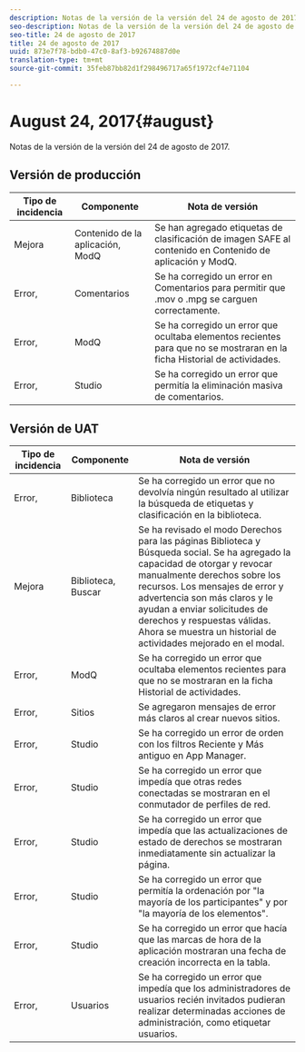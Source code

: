 ```yaml
---
description: Notas de la versión de la versión del 24 de agosto de 2017.
seo-description: Notas de la versión de la versión del 24 de agosto de 2017.
seo-title: 24 de agosto de 2017
title: 24 de agosto de 2017
uuid: 873e7f78-bdb0-47c0-8af3-b92674887d0e
translation-type: tm+mt
source-git-commit: 35feb87bb82d1f298496717a65f1972cf4e71104

---
```



# August 24, 2017{#august}

Notas de la versión de la versión del 24 de agosto de 2017.

## Versión de producción

| **Tipo de incidencia** | **Componente** | **Nota de versión** |
|---|---|---|
| Mejora | Contenido de la aplicación, ModQ | Se han agregado etiquetas de clasificación de imagen SAFE al contenido en Contenido de aplicación y ModQ. |
| Error, | Comentarios | Se ha corregido un error en Comentarios para permitir que .mov o .mpg se carguen correctamente. |
| Error, | ModQ | Se ha corregido un error que ocultaba elementos recientes para que no se mostraran en la ficha Historial de actividades. |
| Error, | Studio | Se ha corregido un error que permitía la eliminación masiva de comentarios. |

## Versión de UAT

| **Tipo de incidencia** | **Componente** | **Nota de versión** |
|---|---|---|
| Error, | Biblioteca | Se ha corregido un error que no devolvía ningún resultado al utilizar la búsqueda de etiquetas y clasificación en la biblioteca. |
| Mejora | Biblioteca, Buscar | Se ha revisado el modo Derechos para las páginas Biblioteca y Búsqueda social. Se ha agregado la capacidad de otorgar y revocar manualmente derechos sobre los recursos. Los mensajes de error y advertencia son más claros y le ayudan a enviar solicitudes de derechos y respuestas válidas. Ahora se muestra un historial de actividades mejorado en el modal. |
| Error, | ModQ | Se ha corregido un error que ocultaba elementos recientes para que no se mostraran en la ficha Historial de actividades. |
| Error, | Sitios | Se agregaron mensajes de error más claros al crear nuevos sitios. |
| Error, | Studio | Se ha corregido un error de orden con los filtros Reciente y Más antiguo en App Manager. |
| Error, | Studio | Se ha corregido un error que impedía que otras redes conectadas se mostraran en el conmutador de perfiles de red. |
| Error, | Studio | Se ha corregido un error que impedía que las actualizaciones de estado de derechos se mostraran inmediatamente sin actualizar la página. |
| Error, | Studio | Se ha corregido un error que permitía la ordenación por "la mayoría de los participantes" y por "la mayoría de los elementos". |
| Error, | Studio | Se ha corregido un error que hacía que las marcas de hora de la aplicación mostraran una fecha de creación incorrecta en la tabla. |
| Error, | Usuarios | Se ha corregido un error que impedía que los administradores de usuarios recién invitados pudieran realizar determinadas acciones de administración, como etiquetar usuarios. |

